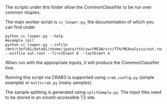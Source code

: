 The scripts under this folder allow the CommonClassifier to be run over common ntuples.

The main worker script is `cc_looper.py`, the documentation of which you can find under

~~~
python cc_looper.py --help
#example call
python cc_looper.py --infile /mnt/t3nfs01/data01/shome/jpata/tth/sw/CMSSW/src/TTH/MEAnalysis/out.root --outfile out.root --firstEvent 0 --lastEvent 4

~~~

When run with the appropriate inputs, it will produce the CommonClassifier tree.

Running this script via CRAB3 is supported using `crab_config.py` (simple example) or `multicrab.py` (many samples).

The sample splitting is generated using `splitSample.py`. The input files need to be stored in an xrootd-accessible T2 site.
